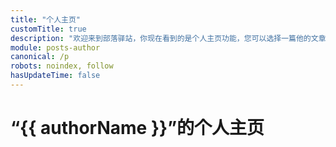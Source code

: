 ```yaml
---
title: "个人主页"
customTitle: true
description: "欢迎来到部落驿站，你现在看到的是个人主页功能，您可以选择一篇他的文章阅读。另外，在非个人主页页面，你可以点击昵称进入文章作者的个人主页。"
module: posts-author
canonical: /p
robots: noindex, follow
hasUpdateTime: false
---
```


<script setup>
import { useData } from 'vitepress';
import PageComp from '@/components/PageComp.vue';
import PostList from '@/components/posts/PostList.vue';
import { getAuthorInfo, getPostList, getPostCount } from '@/assets/posts/posts.js';

const { params } = useData();

const currentPage = params.value.page;
const authorId = params.value.author;
const authorInfo = getAuthorInfo(authorId);
const authorName = authorInfo.nickName;

const posts = await getPostList(currentPage, {"author": authorId});
const postCount = await getPostCount({"author": authorId});
const linkPrefix = "/p/author/" + authorId;
const maxPage = Math.ceil(postCount / 20);
</script>

# “{{ authorName }}”的个人主页

<PageComp :currentPage="currentPage" :maxPage="maxPage" :linkPrefix="linkPrefix" />
<PostList :posts="posts" />
<PageComp :currentPage="currentPage" :maxPage="maxPage" :linkPrefix="linkPrefix" />